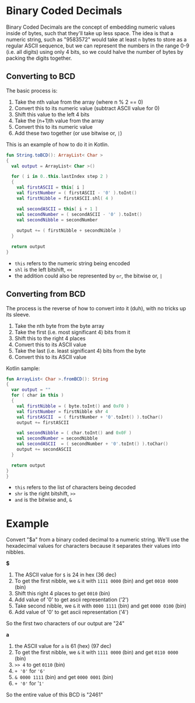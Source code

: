 Binary Coded Decimals
===

Binary Coded Decimals are the concept of embedding numeric values inside
of bytes, such that they'll take up less space. The idea is that a numeric
string, such as "9583572" would take at least `n` bytes to store as a regular
ASCII sequence, but we can represent the numbers in the range 0-9 (i.e. all
digits) using only 4 bits, so we could halve the number of bytes by packing
the digits together.

Converting to BCD
---

The basic process is:
1. Take the nth value from the array (where n % 2 == 0)
2. Convert this to its numeric value (subtract ASCII value for 0)
3. Shift this value to the left 4 bits
4. Take the (n+1)th value from the array
5. Convert this to its numeric value
6. Add these two together (or use bitwise or, `|`)

This is an example of how to do it in Kotlin.

```kotlin
fun String.toBCD(): ArrayList< Char >
{
  val output = ArrayList< Char >()

  for ( i in 0..this.lastIndex step 2 )
  {
    val firstASCII = this[ i ]
    val firstNumber = ( firstASCII - '0' ).toInt()
    val firstNibble = firstASCII.shl( 4 )

    val secondASCII = this[ i + 1 ]
    val secondNumber = ( secondASCII - '0' ).toInt()
    val secondNibble = secondNumber
  
    output += ( firstNibble + secondNibble )
  }

  return output
}
```
* `this` refers to the numeric string being encoded
* `shl` is the left bitshift, `<<`
* the addition could also be represented by `or`, the bitwise or, `|`

Converting from BCD
---

The process is the reverse of how to convert into it (duh), with no tricks up
its sleeve.

1. Take the nth byte from the byte array
2. Take the first (i.e. most significant 4) bits from it
3. Shift this to the right 4 places
4. Convert this to its ASCII value
5. Take the last (i.e. least significant 4) bits from the byte
6. Convert this to its ASCII value

Kotlin sample:
```kotlin
fun ArrayList< Char >.fromBCD(): String
{
  var output = ""
  for ( char in this )
  {
    val firstNibble = ( byte.toInt() and 0xF0 )
    val firstNumber = firstNibble shr 4
    val firstASCII  = ( firstNumber + '0'.toInt() ).toChar()
    output += firstASCII

    val secondNibble = ( char.toInt() and 0x0F )
    val secondNumber = secondNibble
    val secondASCII  = ( secondNumber + '0'.toInt() ).toChar()
    output += secondASCII
  }

  return output
}
}
```
* `this` refers to the list of characters being decoded
* `shr` is the right bitshift, `>>`
* `and` is the bitwise and, `&`

Example
====

Convert "$a" from a binary coded decimal to a numeric string.
We'll use the hexadecimal values for characters because it separates their values into nibbles.

**$**
1. The ASCII value for `$` is 24 in hex (36 dec)
2. To get the first nibble, we `&` it with `1111 0000` (bin) and get `0010 0000` (bin)
3. Shift this right 4 places to get `0010` (bin)
4. Add value of '0' to get ascii representation ('2')
5. Take second nibble, we `&` it with `0000 1111` (bin) and get `0000 0100` (bin)
6. Add value of '0' to get ascii representation ('4')

So the first two characters of our output are "24"

**a**
1. the ASCII value for `a` is 61 (hex) (97 dec)
2. To get the first nibble, we `&` it with `1111 0000` (bin) and get `0110 0000` (bin)
3. `>> 4` to get `0110` (bin)
4. `+ '0'` for `'6'`
5. `& 0000 1111` (bin) and get `0000 0001` (bin)
6. `+ '0'` for '`1'`

So the entire value of this BCD is "2461"

